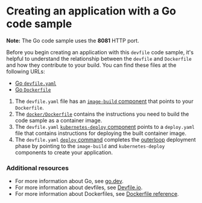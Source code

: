 # Creating an application with a Go code sample

**Note:** The Go code sample uses the **8081** HTTP port.

Before you begin creating an application with this `devfile` code sample, it's helpful to understand the relationship between the `devfile` and `Dockerfile` and how they contribute to your build. You can find these files at the following URLs:

* [Go `devfile.yaml`](../devfile.yaml)
* [Go `Dockerfile`](../docker/Dockerfile)

1. The `devfile.yaml` file has an [`image-build` component](../devfile.yaml#L19-L25) that points to your `Dockerfile`.
2. The [`docker/Dockerfile`](../docker/Dockerfile) contains the instructions you need to build the code sample as a container image.
3. The `devfile.yaml` [`kubernetes-deploy` component](../devfile.yaml#L26-L38) points to a `deploy.yaml` file that contains instructions for deploying the built container image.
4. The `devfile.yaml` [`deploy` command](../devfile.yaml#L40-L53) completes the [outerloop](https://devfile.io/docs/2.2.0/innerloop-vs-outerloop) deployment phase by pointing to the `image-build` and `kubernetes-deploy` components to create your application.

### Additional resources
* For more information about Go, see [go.dev](https://go.dev/).
* For more information about devfiles, see [Devfile.io](https://devfile.io/).
* For more information about Dockerfiles, see [Dockerfile reference](https://docs.docker.com/engine/reference/builder/).
